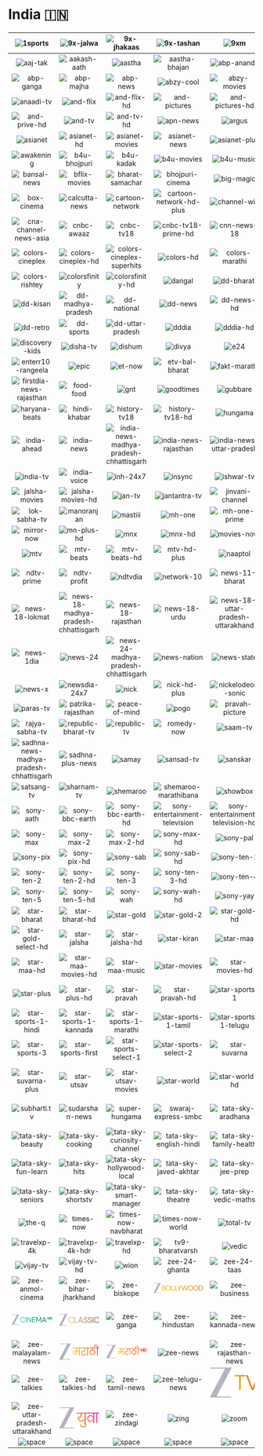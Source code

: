 # India 🇮🇳

| ![1sports] | ![9x-jalwa] | ![9x-jhakaas] | ![9x-tashan] | ![9xm] | ![a1tv] |
|:---:|:---:|:---:|:---:|:---:|:---:|
| ![aaj-tak] | ![aakash-aath] | ![aastha] | ![aastha-bhajan] | ![abp-ananda] | ![abp-asmita] |
| ![abp-ganga] | ![abp-majha] | ![abp-news] | ![abzy-cool] | ![abzy-movies] | ![alankar-tv] |
| ![anaadi-tv] | ![and-flix] | ![and-flix-hd] | ![and-pictures] | ![and-pictures-hd] | ![and-prive] |
| ![and-prive-hd] | ![and-tv] | ![and-tv-hd] | ![apn-news] | ![argus] | ![arihant] |
| ![asianet] | ![asianet-hd] | ![asianet-movies] | ![asianet-news] | ![asianet-plus] | ![assam-talks] |
| ![awakening] | ![b4u-bhojpuri] | ![b4u-kadak] | ![b4u-movies] | ![b4u-music] | ![balle-balle] |
| ![bansal-news] | ![bflix-movies] | ![bharat-samachar] | ![bhojpuri-cinema] | ![big-magic] | ![bindass] |
| ![box-cinema] | ![calcutta-news] | ![cartoon-network] | ![cartoon-network-hd-plus] | ![channel-win] | ![cinema-tvdia] |
| ![cna-channel-news-asia] | ![cnbc-awaaz] | ![cnbc-tv18] | ![cnbc-tv18-prime-hd] | ![cnn-news-18] | ![colors] |
| ![colors-cineplex] | ![colors-cineplex-hd] | ![colors-cineplex-superhits] | ![colors-hd] | ![colors-marathi] | ![colors-marathi-hd] |
| ![colors-rishtey] | ![colorsfinity] | ![colorsfinity-hd] | ![dangal] | ![dd-bharati] | ![dd-bihar] |
| ![dd-kisan] | ![dd-madhya-pradesh] | ![dd-national] | ![dd-news] | ![dd-news-hd] | ![dd-rajasthan] |
| ![dd-retro] | ![dd-sports] | ![dd-uttar-pradesh] | ![dddia] | ![dddia-hd] | ![dhinchaak] |
| ![discovery-kids] | ![disha-tv] | ![dishum] | ![divya] | ![e24] | ![enterr10-movies] |
| ![enterr10-rangeela] | ![epic] | ![et-now] | ![etv-bal-bharat] | ![fakt-marathi] | ![filamchi-bhojpuri] |
| ![firstdia-news-rajasthan] | ![food-food] | ![gnt] | ![goodtimes] | ![gubbare] | ![gulistan-news] |
| ![haryana-beats] | ![hindi-khabar] | ![history-tv18] | ![history-tv18-hd] | ![hungama] | ![ibc-24] |
| ![india-ahead] | ![india-news] | ![india-news-madhya-pradesh-chhattisgarh] | ![india-news-rajasthan] | ![india-news-uttar-pradesh] | ![india-today] |
| ![india-tv] | ![india-voice] | ![inh-24x7] | ![insync] | ![ishwar-tv] | ![jai-maharashtra] |
| ![jalsha-movies] | ![jalsha-movies-hd] | ![jan-tv] | ![jantantra-tv] | ![jinvani-channel] | ![kashish-news] |
| ![lok-sabha-tv] | ![manoranjan] | ![mastiii] | ![mh-one] | ![mh-one-prime] | ![mh-one-shraddha] |
| ![mirror-now] | ![mn-plus-hd] | ![mnx] | ![mnx-hd] | ![movies-now] | ![movies-now-hd] |
| ![mtv] | ![mtv-beats] | ![mtv-beats-hd] | ![mtv-hd-plus] | ![naaptol] | ![ndtv-24x7] |
| ![ndtv-prime] | ![ndtv-profit] | ![ndtvdia] | ![network-10] | ![news-11-bharat] | ![news-18-bihar-jharkhand] |
| ![news-18-lokmat] | ![news-18-madhya-pradesh-chhattisgarh] | ![news-18-rajasthan] | ![news-18-urdu] | ![news-18-uttar-pradesh-uttarakhand] | ![news-18dia] |
| ![news-1dia] | ![news-24] | ![news-24-madhya-pradesh-chhattisgarh] | ![news-nation] | ![news-state] | ![news-state-madhya-pradesh-chhattisgarh] |
| ![news-x] | ![newsdia-24x7] | ![nick] | ![nick-hd-plus] | ![nickelodeon-sonic] | ![oscar-movies] |
| ![paras-tv] | ![patrika-rajasthan] | ![peace-of-mind] | ![pogo] | ![pravah-picture] | ![prime-news] |
| ![rajya-sabha-tv] | ![republic-bharat-tv] | ![republic-tv] | ![romedy-now] | ![saam-tv] | ![sadhna-bangla] |
| ![sadhna-news-madhya-pradesh-chhattisgarh] | ![sadhna-plus-news] | ![samay] | ![sansad-tv] | ![sanskar] | ![santwani] |
| ![satsang-tv] | ![sharnam-tv] | ![shemaroo] | ![shemaroo-marathibana] | ![showbox] | ![shubh-tv] |
| ![sony-aath] | ![sony-bbc-earth] | ![sony-bbc-earth-hd] | ![sony-entertainment-television] | ![sony-entertainment-television-hd] | ![sony-marathi] |
| ![sony-max] | ![sony-max-2] | ![sony-max-2-hd] | ![sony-max-hd] | ![sony-pal] | ![sony-pal-hd] |
| ![sony-pix] | ![sony-pix-hd] | ![sony-sab] | ![sony-sab-hd] | ![sony-ten-1] | ![sony-ten-1-hd] |
| ![sony-ten-2] | ![sony-ten-2-hd] | ![sony-ten-3] | ![sony-ten-3-hd] | ![sony-ten-4] | ![sony-ten-4-hd] |
| ![sony-ten-5] | ![sony-ten-5-hd] | ![sony-wah] | ![sony-wah-hd] | ![sony-yay] | ![sports-18] |
| ![star-bharat] | ![star-bharat-hd] | ![star-gold] | ![star-gold-2] | ![star-gold-hd] | ![star-gold-select] |
| ![star-gold-select-hd] | ![star-jalsha] | ![star-jalsha-hd] | ![star-kiran] | ![star-maa] | ![star-maa-gold] |
| ![star-maa-hd] | ![star-maa-movies-hd] | ![star-maa-music] | ![star-movies] | ![star-movies-hd] | ![star-movies-select-hd] |
| ![star-plus] | ![star-plus-hd] | ![star-pravah] | ![star-pravah-hd] | ![star-sports-1] | ![star-sports-1-bangla] |
| ![star-sports-1-hindi] | ![star-sports-1-kannada] | ![star-sports-1-marathi] | ![star-sports-1-tamil] | ![star-sports-1-telugu] | ![star-sports-2] |
| ![star-sports-3] | ![star-sports-first] | ![star-sports-select-1] | ![star-sports-select-2] | ![star-suvarna] | ![star-suvarna-hd] |
| ![star-suvarna-plus] | ![star-utsav] | ![star-utsav-movies] | ![star-world] | ![star-world-hd] | ![star-world-premiere-hd] |
| ![subharti.tv] | ![sudarshan-news] | ![super-hungama] | ![swaraj-express-smbc] | ![tata-sky-aradhana] | ![tata-sky-astro-duniya] |
| ![tata-sky-beauty] | ![tata-sky-cooking] | ![tata-sky-curiosity-channel] | ![tata-sky-english-hindi] | ![tata-sky-family-health] | ![tata-sky-fitness] |
| ![tata-sky-fun-learn] | ![tata-sky-hits] | ![tata-sky-hollywood-local] | ![tata-sky-javed-akhtar] | ![tata-sky-jee-prep] | ![tata-sky-neet-prep] |
| ![tata-sky-seniors] | ![tata-sky-shortstv] | ![tata-sky-smart-manager] | ![tata-sky-theatre] | ![tata-sky-vedic-maths] | ![tehzeeb-tv] |
| ![the-q] | ![times-now] | ![times-now-navbharat] | ![times-now-world] | ![total-tv] | ![travelxp] |
| ![travelxp-4k] | ![travelxp-4k-hdr] | ![travelxp-hd] | ![tv9-bharatvarsh] | ![vedic] | ![vijay-super] |
| ![vijay-tv] | ![vijay-tv-hd] | ![wion] | ![zee-24-ghanta] | ![zee-24-taas] | ![zee-action] |
| ![zee-anmol-cinema] | ![zee-bihar-jharkhand] | ![zee-biskope] | ![zee-bollywood] | ![zee-business] | ![zee-cinema] |
| ![zee-cinema-hd] | ![zee-classic] | ![zee-ganga] | ![zee-hindustan] | ![zee-kannada-news] | ![zee-madhya-pradesh-chattisgarh] |
| ![zee-malayalam-news] | ![zee-marathi] | ![zee-marathi-hd] | ![zee-news] | ![zee-rajasthan-news] | ![zee-salaam] |
| ![zee-talkies] | ![zee-talkies-hd] | ![zee-tamil-news] | ![zee-telugu-news] | ![zee-tv] | ![zee-tv-hd] |
| ![zee-uttar-pradesh-uttarakhand] | ![zee-yuva] | ![zee-zindagi] | ![zing] | ![zoom] |  |
| ![space] | ![space] | ![space] | ![space] | ![space] | ![space] |

[1sports]:1sports-in.png
[9x-jalwa]:9x-jalwa-in.png
[9x-jhakaas]:9x-jhakaas-in.png
[9x-tashan]:9x-tashan-in.png
[9xm]:9xm-in.png
[a1tv]:a1tv-in.png
[aaj-tak]:aaj-tak-in.png
[aakash-aath]:aakash-aath-in.png
[aastha]:aastha-in.png
[aastha-bhajan]:aastha-bhajan-in.png
[abp-ananda]:abp-ananda-in.png
[abp-asmita]:abp-asmita-in.png
[abp-ganga]:abp-ganga-in.png
[abp-majha]:abp-majha-in.png
[abp-news]:abp-news-in.png
[abzy-cool]:abzy-cool-in.png
[abzy-movies]:abzy-movies-in.png
[alankar-tv]:alankar-tv-in.png
[anaadi-tv]:anaadi-tv-in.png
[and-flix]:and-flix-in.png
[and-flix-hd]:and-flix-hd-in.png
[and-pictures]:and-pictures-in.png
[and-pictures-hd]:and-pictures-hd-in.png
[and-prive]:and-prive-in.png
[and-prive-hd]:and-prive-hd-in.png
[and-tv]:and-tv-in.png
[and-tv-hd]:and-tv-hd-in.png
[apn-news]:apn-news-in.png
[argus]:argus-in.png
[arihant]:arihant-in.png
[asianet]:asianet-in.png
[asianet-hd]:asianet-hd-in.png
[asianet-movies]:asianet-movies-in.png
[asianet-news]:asianet-news-in.png
[asianet-plus]:asianet-plus-in.png
[assam-talks]:assam-talks-in.png
[awakening]:awakening-in.png
[b4u-bhojpuri]:b4u-bhojpuri-in.png
[b4u-kadak]:b4u-kadak-in.png
[b4u-movies]:b4u-movies-in.png
[b4u-music]:b4u-music-in.png
[balle-balle]:balle-balle-in.png
[bansal-news]:bansal-news-in.png
[bflix-movies]:bflix-movies-in.png
[bharat-samachar]:bharat-samachar-in.png
[bhojpuri-cinema]:bhojpuri-cinema-in.png
[big-magic]:big-magic-in.png
[bindass]:bindass-in.png
[box-cinema]:box-cinema-in.png
[calcutta-news]:calcutta-news-in.png
[cartoon-network]:cartoon-network-in.png
[cartoon-network-hd-plus]:cartoon-network-hd-plus-in.png
[channel-win]:channel-win-in.png
[cinema-tvdia]:cinema-tv-india-in.png
[cna-channel-news-asia]:cna-channel-news-asia-in.png
[cnbc-awaaz]:cnbc-awaaz-in.png
[cnbc-tv18]:cnbc-tv18-in.png
[cnbc-tv18-prime-hd]:cnbc-tv18-prime-hd-in.png
[cnn-news-18]:cnn-news-18-in.png
[colors]:colors-in.png
[colors-cineplex]:colors-cineplex-in.png
[colors-cineplex-hd]:colors-cineplex-hd-in.png
[colors-cineplex-superhits]:colors-cineplex-superhits-in.png
[colors-hd]:colors-hd-in.png
[colors-marathi]:colors-marathi-in.png
[colors-marathi-hd]:colors-marathi-hd-in.png
[colors-rishtey]:colors-rishtey-in.png
[colorsfinity]:colors-infinity-in.png
[colorsfinity-hd]:colors-infinity-hd-in.png
[dangal]:dangal-in.png
[dd-bharati]:dd-bharati-in.png
[dd-bihar]:dd-bihar-in.png
[dd-kisan]:dd-kisan-in.png
[dd-madhya-pradesh]:dd-madhya-pradesh-in.png
[dd-national]:dd-national-in.png
[dd-news]:dd-news-in.png
[dd-news-hd]:dd-news-hd-in.png
[dd-rajasthan]:dd-rajasthan-in.png
[dd-retro]:dd-retro-in.png
[dd-sports]:dd-sports-in.png
[dd-uttar-pradesh]:dd-uttar-pradesh-in.png
[dddia]:dd-india-in.png
[dddia-hd]:dd-india-hd-in.png
[dhinchaak]:dhinchaak-in.png
[discovery-kids]:discovery-kids-in.png
[disha-tv]:disha-tv-in.png
[dishum]:dishum-in.png
[divya]:divya-in.png
[e24]:e24-in.png
[enterr10-movies]:enterr10-movies-in.png
[enterr10-rangeela]:enterr10-rangeela-in.png
[epic]:epic-in.png
[et-now]:et-now-in.png
[etv-bal-bharat]:etv-bal-bharat-in.png
[fakt-marathi]:fakt-marathi-in.png
[filamchi-bhojpuri]:filamchi-bhojpuri-in.png
[firstdia-news-rajasthan]:first-india-news-rajasthan-in.png
[food-food]:food-food-in.png
[gnt]:gnt-in.png
[goodtimes]:goodtimes-in.png
[gubbare]:gubbare-in.png
[gulistan-news]:gulistan-news-in.png
[haryana-beats]:haryana-beats-in.png
[hindi-khabar]:hindi-khabar-in.png
[history-tv18]:history-tv18-in.png
[history-tv18-hd]:history-tv18-hd-in.png
[hungama]:hungama-in.png
[ibc-24]:ibc-24-in.png
[india-ahead]:india-ahead-in.png
[india-news]:india-news-in.png
[india-news-madhya-pradesh-chhattisgarh]:india-news-madhya-pradesh-chhattisgarh-in.png
[india-news-rajasthan]:india-news-rajasthan-in.png
[india-news-uttar-pradesh]:india-news-uttar-pradesh-in.png
[india-today]:india-today-in.png
[india-tv]:india-tv-in.png
[india-voice]:india-voice-in.png
[inh-24x7]:inh-24x7-in.png
[insync]:insync-in.png
[ishwar-tv]:ishwar-tv-in.png
[jai-maharashtra]:jai-maharashtra-in.png
[jalsha-movies]:jalsha-movies-in.png
[jalsha-movies-hd]:jalsha-movies-hd-in.png
[jan-tv]:jan-tv-in.png
[jantantra-tv]:jantantra-tv-in.png
[jinvani-channel]:jinvani-channel-in.png
[kashish-news]:kashish-news-in.png
[lok-sabha-tv]:lok-sabha-tv-in.png
[manoranjan]:manoranjan-in.png
[mastiii]:mastiii-in.png
[mh-one]:mh-one-in.png
[mh-one-prime]:mh-one-prime-in.png
[mh-one-shraddha]:mh-one-shraddha-in.png
[mirror-now]:mirror-now-in.png
[mn-plus-hd]:mn-plus-hd-in.png
[mnx]:mnx-in.png
[mnx-hd]:mnx-hd-in.png
[movies-now]:movies-now-in.png
[movies-now-hd]:movies-now-hd-in.png
[mtv]:mtv-in.png
[mtv-beats]:mtv-beats-in.png
[mtv-beats-hd]:mtv-beats-hd-in.png
[mtv-hd-plus]:mtv-hd-plus-in.png
[naaptol]:naaptol-in.png
[ndtv-24x7]:ndtv-24x7-in.png
[ndtv-prime]:ndtv-prime-in.png
[ndtv-profit]:ndtv-profit-in.png
[ndtvdia]:ndtv-india-in.png
[network-10]:network-10-in.png
[news-11-bharat]:news-11-bharat-in.png
[news-18-bihar-jharkhand]:news-18-bihar-jharkhand-in.png
[news-18-lokmat]:news-18-lokmat-in.png
[news-18-madhya-pradesh-chhattisgarh]:news-18-madhya-pradesh-chhattisgarh-in.png
[news-18-rajasthan]:news-18-rajasthan-in.png
[news-18-urdu]:news-18-urdu-in.png
[news-18-uttar-pradesh-uttarakhand]:news-18-uttar-pradesh-uttarakhand-in.png
[news-18dia]:news-18-india-in.png
[news-1dia]:news-1-india-in.png
[news-24]:news-24-in.png
[news-24-madhya-pradesh-chhattisgarh]:news-24-madhya-pradesh-chhattisgarh-in.png
[news-nation]:news-nation-in.png
[news-state]:news-state-in.png
[news-state-madhya-pradesh-chhattisgarh]:news-state-madhya-pradesh-chhattisgarh-in.png
[news-x]:news-x-in.png
[newsdia-24x7]:news-india-24x7-in.png
[nick]:nick-in.png
[nick-hd-plus]:nick-hd-plus-in.png
[nickelodeon-sonic]:nickelodeon-sonic-in.png
[oscar-movies]:oscar-movies-in.png
[paras-tv]:paras-tv-in.png
[patrika-rajasthan]:patrika-rajasthan-in.png
[peace-of-mind]:peace-of-mind-in.png
[pogo]:pogo-in.png
[pravah-picture]:pravah-picture-in.png
[prime-news]:prime-news-in.png
[rajya-sabha-tv]:rajya-sabha-tv-in.png
[republic-bharat-tv]:republic-bharat-tv-in.png
[republic-tv]:republic-tv-in.png
[romedy-now]:romedy-now-in.png
[saam-tv]:saam-tv-in.png
[sadhna-bangla]:sadhna-bangla-in.png
[sadhna-news-madhya-pradesh-chhattisgarh]:sadhna-news-madhya-pradesh-chhattisgarh-in.png
[sadhna-plus-news]:sadhna-plus-news-in.png
[samay]:samay-in.png
[sansad-tv]:sansad-tv-in.png
[sanskar]:sanskar-in.png
[santwani]:santwani-in.png
[satsang-tv]:satsang-tv-in.png
[sharnam-tv]:sharnam-tv-in.png
[shemaroo]:shemaroo-in.png
[shemaroo-marathibana]:shemaroo-marathibana-in.png
[showbox]:showbox-in.png
[shubh-tv]:shubh-tv-in.png
[sony-aath]:sony-aath-in.png
[sony-bbc-earth]:sony-bbc-earth-in.png
[sony-bbc-earth-hd]:sony-bbc-earth-hd-in.png
[sony-entertainment-television]:sony-entertainment-television-in.png
[sony-entertainment-television-hd]:sony-entertainment-television-hd-in.png
[sony-marathi]:sony-marathi-in.png
[sony-max]:sony-max-in.png
[sony-max-2]:sony-max-2-in.png
[sony-max-2-hd]:sony-max-2-hd-in.png
[sony-max-hd]:sony-max-hd-in.png
[sony-pal]:sony-pal-in.png
[sony-pal-hd]:sony-pal-hd-in.png
[sony-pix]:sony-pix-in.png
[sony-pix-hd]:sony-pix-hd-in.png
[sony-sab]:sony-sab-in.png
[sony-sab-hd]:sony-sab-hd-in.png
[sony-ten-1]:sony-ten-1-in.png
[sony-ten-1-hd]:sony-ten-1-hd-in.png
[sony-ten-2]:sony-ten-2-in.png
[sony-ten-2-hd]:sony-ten-2-hd-in.png
[sony-ten-3]:sony-ten-3-in.png
[sony-ten-3-hd]:sony-ten-3-hd-in.png
[sony-ten-4]:sony-ten-4-in.png
[sony-ten-4-hd]:sony-ten-4-hd-in.png
[sony-ten-5]:sony-ten-5-in.png
[sony-ten-5-hd]:sony-ten-5-hd-in.png
[sony-wah]:sony-wah-in.png
[sony-wah-hd]:sony-wah-hd-in.png
[sony-yay]:sony-yay-in.png
[sports-18]:sports-18-in.png
[star-bharat]:star-bharat-in.png
[star-bharat-hd]:star-bharat-hd-in.png
[star-gold]:star-gold-in.png
[star-gold-2]:star-gold-2-in.png
[star-gold-hd]:star-gold-hd-in.png
[star-gold-select]:star-gold-select-in.png
[star-gold-select-hd]:star-gold-select-hd-in.png
[star-jalsha]:star-jalsha-in.png
[star-jalsha-hd]:star-jalsha-hd-in.png
[star-kiran]:star-kiran-in.png
[star-maa]:star-maa-in.png
[star-maa-gold]:star-maa-gold-in.png
[star-maa-hd]:star-maa-hd-in.png
[star-maa-movies-hd]:star-maa-movies-hd-in.png
[star-maa-music]:star-maa-music-in.png
[star-movies]:star-movies-in.png
[star-movies-hd]:star-movies-hd-in.png
[star-movies-select-hd]:star-movies-select-hd-in.png
[star-plus]:star-plus-in.png
[star-plus-hd]:star-plus-hd-in.png
[star-pravah]:star-pravah-in.png
[star-pravah-hd]:star-pravah-hd-in.png
[star-sports-1]:star-sports-1-in.png
[star-sports-1-bangla]:star-sports-1-bangla-in.png
[star-sports-1-hindi]:star-sports-1-hindi-in.png
[star-sports-1-kannada]:star-sports-1-kannada-in.png
[star-sports-1-marathi]:star-sports-1-marathi-in.png
[star-sports-1-tamil]:star-sports-1-tamil-in.png
[star-sports-1-telugu]:star-sports-1-telugu-in.png
[star-sports-2]:star-sports-2-in.png
[star-sports-3]:star-sports-3-in.png
[star-sports-first]:star-sports-first-in.png
[star-sports-select-1]:star-sports-select-1-in.png
[star-sports-select-2]:star-sports-select-2-in.png
[star-suvarna]:star-suvarna-in.png
[star-suvarna-hd]:star-suvarna-hd-in.png
[star-suvarna-plus]:star-suvarna-plus-in.png
[star-utsav]:star-utsav-in.png
[star-utsav-movies]:star-utsav-movies-in.png
[star-world]:star-world-in.png
[star-world-hd]:star-world-hd-in.png
[star-world-premiere-hd]:star-world-premiere-hd-in.png
[subharti.tv]:subharti.tv-in.png
[sudarshan-news]:sudarshan-news-in.png
[super-hungama]:super-hungama-in.png
[swaraj-express-smbc]:swaraj-express-smbc-in.png
[tata-sky-aradhana]:tata-sky-aradhana-in.png
[tata-sky-astro-duniya]:tata-sky-astro-duniya-in.png
[tata-sky-beauty]:tata-sky-beauty-in.png
[tata-sky-cooking]:tata-sky-cooking-in.png
[tata-sky-curiosity-channel]:tata-sky-curiosity-channel-in.png
[tata-sky-english-hindi]:tata-sky-english-in-hindi-in.png
[tata-sky-family-health]:tata-sky-family-health-in.png
[tata-sky-fitness]:tata-sky-fitness-in.png
[tata-sky-fun-learn]:tata-sky-fun-learn-in.png
[tata-sky-hits]:tata-sky-hits-in.png
[tata-sky-hollywood-local]:tata-sky-hollywood-local-in.png
[tata-sky-javed-akhtar]:tata-sky-javed-akhtar-in.png
[tata-sky-jee-prep]:tata-sky-jee-prep-in.png
[tata-sky-neet-prep]:tata-sky-neet-prep-in.png
[tata-sky-seniors]:tata-sky-seniors-in.png
[tata-sky-shortstv]:tata-sky-shortstv-in.png
[tata-sky-smart-manager]:tata-sky-smart-manager-in.png
[tata-sky-theatre]:tata-sky-theatre-in.png
[tata-sky-vedic-maths]:tata-sky-vedic-maths-in.png
[tehzeeb-tv]:tehzeeb-tv-in.png
[the-q]:the-q-in.png
[times-now]:times-now-in.png
[times-now-navbharat]:times-now-navbharat-in.png
[times-now-world]:times-now-world-in.png
[total-tv]:total-tv-in.png
[travelxp]:travelxp-in.png
[travelxp-4k]:travelxp-4k-in.png
[travelxp-4k-hdr]:travelxp-4k-hdr-in.png
[travelxp-hd]:travelxp-hd-in.png
[tv9-bharatvarsh]:tv9-bharatvarsh-in.png
[vedic]:vedic-in.png
[vijay-super]:vijay-super-in.png
[vijay-tv]:vijay-tv-in.png
[vijay-tv-hd]:vijay-tv-hd-in.png
[wion]:wion-in.png
[zee-24-ghanta]:zee-24-ghanta-in.png
[zee-24-taas]:zee-24-taas-in.png
[zee-action]:zee-action-in.png
[zee-anmol-cinema]:zee-anmol-cinema-in.png
[zee-bihar-jharkhand]:zee-bihar-jharkhand-in.png
[zee-biskope]:zee-biskope-in.png
[zee-bollywood]:zee-bollywood-in.png
[zee-business]:zee-business-in.png
[zee-cinema]:zee-cinema-in.png
[zee-cinema-hd]:zee-cinema-hd-in.png
[zee-classic]:zee-classic-in.png
[zee-ganga]:zee-ganga-in.png
[zee-hindustan]:zee-hindustan-in.png
[zee-kannada-news]:zee-kannada-news-in.png
[zee-madhya-pradesh-chattisgarh]:zee-madhya-pradesh-chattisgarh-in.png
[zee-malayalam-news]:zee-malayalam-news-in.png
[zee-marathi]:zee-marathi-in.png
[zee-marathi-hd]:zee-marathi-hd-in.png
[zee-news]:zee-news-in.png
[zee-rajasthan-news]:zee-rajasthan-news-in.png
[zee-salaam]:zee-salaam-in.png
[zee-talkies]:zee-talkies-in.png
[zee-talkies-hd]:zee-talkies-hd-in.png
[zee-tamil-news]:zee-tamil-news-in.png
[zee-telugu-news]:zee-telugu-news-in.png
[zee-tv]:zee-tv-in.png
[zee-tv-hd]:zee-tv-hd-in.png
[zee-uttar-pradesh-uttarakhand]:zee-uttar-pradesh-uttarakhand-in.png
[zee-yuva]:zee-yuva-in.png
[zee-zindagi]:zee-zindagi-in.png
[zing]:zing-in.png
[zoom]:zoom-in.png

[Space]:../../misc/space-1500.png "Space"
